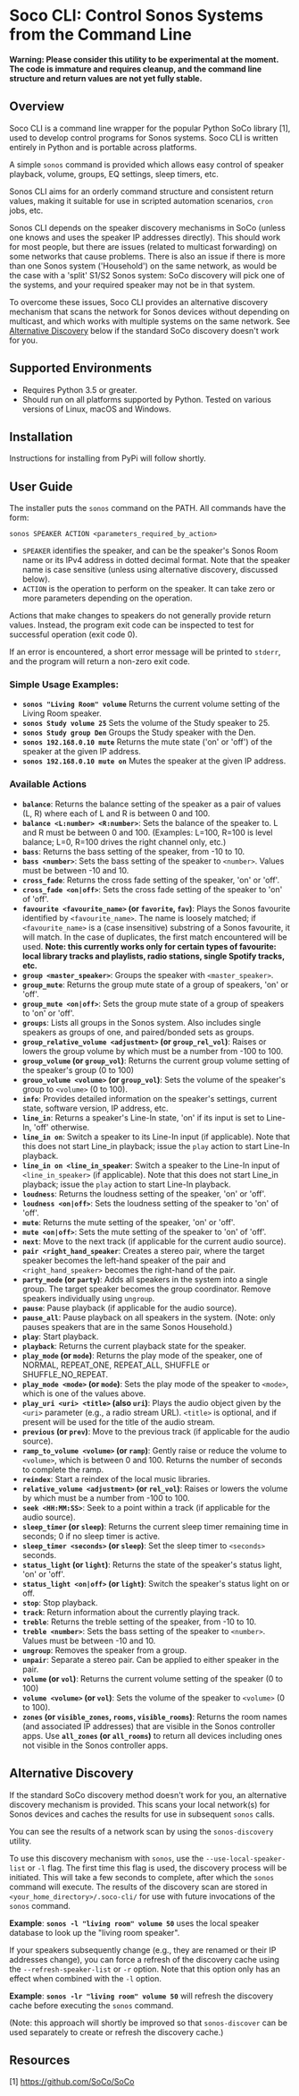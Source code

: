 # Soco CLI: Control Sonos Systems from the Command Line

**Warning: Please consider this utility to be experimental at the moment. The code is immature and requires cleanup, and the command line structure and return values are not yet fully stable.**

## Overview

Soco CLI is a command line wrapper for the popular Python SoCo library [1], used to develop control programs for Sonos systems. Soco CLI is written entirely in Python and is portable across platforms.

A simple `sonos` command is provided which allows easy control of speaker playback, volume, groups, EQ settings, sleep timers, etc.

Sonos CLI aims for an orderly command structure and consistent return values, making it suitable for use in scripted automation scenarios, `cron` jobs, etc.

Sonos CLI depends on the speaker discovery mechanisms in SoCo (unless one knows and uses the speaker IP addresses directly). This should work for most people, but there are issues (related to multicast forwarding) on some networks that cause problems. There is also an issue if there is more than one Sonos system ('Household') on the same network, as would be the case with a 'split' S1/S2 Sonos system: SoCo discovery will pick one of the systems, and your required speaker may not be in that system.

To overcome these issues, Soco CLI provides an alternative discovery mechanism that scans the network for Sonos devices without depending on multicast, and which works with multiple systems on the same network. See [Alternative Discovery](#alternative-discovery) below if the standard SoCo discovery doesn't work for you.

## Supported Environments

- Requires Python 3.5 or greater.
- Should run on all platforms supported by Python. Tested on various versions of Linux, macOS and Windows.

## Installation

Instructions for installing from PyPi will follow shortly.

## User Guide

The installer puts the `sonos` command on the PATH. All commands have the form:

```
sonos SPEAKER ACTION <parameters_required_by_action>
```

- `SPEAKER` identifies the speaker, and can be the speaker's Sonos Room name or its IPv4 address in dotted decimal format. Note that the speaker name is case sensitive (unless using alternative discovery, discussed below).
- `ACTION` is the operation to perform on the speaker. It can take zero or more parameters depending on the operation.

Actions that make changes to speakers do not generally provide return values. Instead, the program exit code can be inspected to test for successful operation (exit code 0).

If an error is encountered, a short error message will be printed to `stderr`, and the program will return a non-zero exit code.

### Simple Usage Examples:

- **`sonos "Living Room" volume`** Returns the current volume setting of the Living Room speaker.
- **`sonos Study volume 25`** Sets the volume of the Study speaker to 25.
- **`sonos Study group Den`** Groups the Study speaker with the Den.
- **`sonos 192.168.0.10 mute`** Returns the mute state ('on' or 'off') of the speaker at the given IP address.
- **`sonos 192.168.0.10 mute on`** Mutes the speaker at the given IP address.


### Available Actions

- **`balance`**: Returns the balance setting of the speaker as a pair of values (L, R) where each of L and R is between 0 and 100.
- **`balance <L:number> <R:number>`**: Sets the balance of the speaker to. L and R must be between 0 and 100. (Examples: L=100, R=100 is level balance; L=0, R=100 drives the right channel only, etc.)
- **`bass`**: Returns the bass setting of the speaker, from -10 to 10.
- **`bass <number>`**: Sets the bass setting of the speaker to `<number>`. Values must be between -10 and 10.
- **`cross_fade`**: Returns the cross fade setting of the speaker, 'on' or 'off'.
- **`cross_fade <on|off>`**: Sets the cross fade setting of the speaker to 'on' of 'off'.
- **`favourite <favourite_name>` (or `favorite`, `fav`)**: Plays the Sonos favourite identified by `<favourite_name>`. The name is loosely matched; if `<favourite_name>` is a (case insensitive) substring of a Sonos favourite, it will match. In the case of duplicates, the first match encountered will be used. **Note: this currently works only for certain types of favourite: local library tracks and playlists, radio stations, single Spotify tracks, etc.**
- **`group <master_speaker>`**: Groups the speaker with `<master_speaker>`.
- **`group_mute`**: Returns the group mute state of a group of speakers, 'on' or 'off'.
- **`group_mute <on|off>`**: Sets the group mute state of a group of speakers to 'on' or 'off'.
- **`groups`**: Lists all groups in the Sonos system. Also includes single speakers as groups of one, and paired/bonded sets as groups.
- **`group_relative_volume <adjustment>` (or `group_rel_vol`)**: Raises or lowers the group volume by <adjustment> which must be a number from -100 to 100.
- **`group_volume` (or `group_vol`)**: Returns the current group volume setting of the speaker's group (0 to 100)
- **`grouo_volume <volume>` (or `group_vol`)**: Sets the volume of the speaker's group to `<volume>` (0 to 100).
- **`info`**: Provides detailed information on the speaker's settings, current state, software version, IP address, etc.
- **`line_in`**: Returns a speaker's Line-In state, 'on' if its input is set to Line-In, 'off' otherwise.
- **`line_in on`**: Switch a speaker to its Line-In input (if applicable). Note that this does not start Line_in playback; issue the `play` action to start Line-In playback.
- **`line_in on <line_in_speaker`**: Switch a speaker to the Line-In input of `<line_in_speaker>` (if applicable). Note that this does not start Line_in playback; issue the `play` action to start Line-In playback.
- **`loudness`**: Returns the loudness setting of the speaker, 'on' or 'off'.
- **`loudness <on|off>`**: Sets the loudness setting of the speaker to 'on' of 'off'.
- **`mute`**: Returns the mute setting of the speaker, 'on' or 'off'.
- **`mute <on|off>`**: Sets the mute setting of the speaker to 'on' of 'off'.
- **`next`**: Move to the next track (if applicable for the current audio source).
- **`pair <right_hand_speaker`**: Creates a stereo pair, where the target speaker becomes the left-hand speaker of the pair and `<right_hand_speaker>` becomes the right-hand of the pair.
- **`party_mode` (or `party`)**: Adds all speakers in the system into a single group. The target speaker becomes the group coordinator. Remove speakers individually using `ungroup`.
- **`pause`**: Pause playback (if applicable for the audio source).
- **`pause_all`**: Pause playback on all speakers in the system. (Note: only pauses speakers that are in the same Sonos Household.)
- **`play`**: Start playback.
- **`playback`**: Returns the current playback state for the speaker.
- **`play_mode` (or `mode`)**: Returns the play mode of the speaker, one of NORMAL, REPEAT_ONE, REPEAT_ALL, SHUFFLE or SHUFFLE_NO_REPEAT.
- **`play_mode <mode>` (or `mode`)**: Sets the play mode of the speaker to `<mode>`, which is one of the values above.
- **`play_uri <uri> <title>` (also `uri`)**: Plays the audio object given by the `<uri>` parameter (e.g., a radio stream URL). `<title>` is optional, and if present will be used for the title of the audio stream.
- **`previous` (or `prev`)**: Move to the previous track (if applicable for the audio source).
- **`ramp_to_volume <volume>` (or `ramp`)**: Gently raise or reduce the volume to `<volume>`, which is between 0 and 100. Returns the number of seconds to complete the ramp.
- **`reindex`**: Start a reindex of the local music libraries.
- **`relative_volume <adjustment>` (or `rel_vol`)**: Raises or lowers the volume by <adjustment> which must be a number from -100 to 100.
- **`seek <HH:MM:SS>`**: Seek to a point within a track (if applicable for the audio source).
- **`sleep_timer` (or `sleep`)**: Returns the current sleep timer remaining time in seconds; 0 if no sleep timer is active.
- **`sleep_timer <seconds>` (or `sleep`)**: Set the sleep timer to `<seconds>` seconds.
- **`status_light` (or `light`)**: Returns the state of the speaker's status light, 'on' or 'off'.
- **`status_light <on|off>` (or `light`)**: Switch the speaker's status light on or off.
- **`stop`**: Stop playback.
- **`track`**: Return information about the currently playing track.
- **`treble`**: Returns the treble setting of the speaker, from -10 to 10.
- **`treble <number>`**: Sets the bass setting of the speaker to `<number>`. Values must be between -10 and 10.
- **`ungroup`**: Removes the speaker from a group.
- **`unpair`**: Separate a stereo pair. Can be applied to either speaker in the pair.
- **`volume` (or `vol`)**: Returns the current volume setting of the speaker (0 to 100)
- **`volume <volume>` (or `vol`)**: Sets the volume of the speaker to `<volume>` (0 to 100).
- **`zones` (or `visible_zones`, `rooms`, `visible_rooms`)**: Returns the room names (and associated IP addresses) that are visible in the Sonos controller apps. Use **`all_zones` (or `all_rooms`)** to return all devices including ones not visible in the Sonos controller apps.

## Alternative Discovery

If the standard SoCo discovery method doesn't work for you, an alternative discovery mechanism is provided. This scans your local network(s) for Sonos devices and caches the results for use in subsequent `sonos` calls.

You can see the results of a network scan by using the `sonos-discovery` utility.

To use this discovery mechanism with `sonos`, use the `--use-local-speaker-list` or `-l` flag. The first time this flag is used, the discovery process will be initiated. This will take a few seconds to complete, after which the `sonos` command will execute. The results of the discovery scan are stored in `<your_home_directory>/.soco-cli/` for use with future invocations of the `sonos` command.

**Example**: **`sonos -l "living room" volume 50`** uses the local speaker database to look up the "living room speaker".

If your speakers subsequently change (e.g., they are renamed or their IP addresses change), you can force a refresh of the discovery cache using the `--refresh-speaker-list` or `-r` option. Note that this option only has an effect when combined with the `-l` option.

**Example**: **`sonos -lr "living room" volume 50`** will refresh the discovery cache before executing the `sonos` command.

(Note: this approach will shortly be improved so that `sonos-discover` can be used separately to create or refresh the discovery cache.)

## Resources

[1] https://github.com/SoCo/SoCo